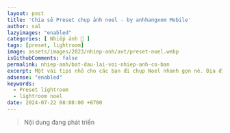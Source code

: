 ```yaml
---
layout: post
title: 'Chia sẻ Preset chụp ảnh noel - by anhhangxom Mobile'
author: sal
lazyimages: "enabled"
categories: [ Nhiếp ảnh 📸 ]
tags: [preset, lightroom]
image: assets/images/2023/nhiep-anh/avt/preset-noel.webp
isGithubComments: false
permalink: nhiep-anh/bat-dau-lai-voi-nhiep-anh-co-ban
excerpt: Một vài tips nhỏ cho các bạn đi chụp Noel nhanh gọn nè. Địa điểm chụp Phố Hàng Mã với đám đông, Khu vực quanh Cầu Thê Húc. Mặc đỏ Tone Noel Không quên áo đỏ và phụ kiện màu đỏ để tôn lên không khí lễ hội. Màu đỏ sẽ làm nổi bật và ấm áp cho bức ảnh của bạn.
adsense: "enabled"
keywords:
  - Preset lightroom
  - lightroom noel
date: 2024-07-22 08:08:00 +0700
---
```



> Nội dung đang phát triển

<div id="richtextcopy"></div>
<script>
  fetch('https://anotepad.com/notes/tep7mq3c', {
  mode: 'no-cors'
})
  .then(response => response.text())
  .then(data => {
    const tempDiv = document.createElement('div');
    tempDiv.innerHTML = data;
    const divsWithClassAb = tempDiv.querySelectorAll('.richtext');
    const richTextCopyDiv = document.getElementById('richtextcopy');
    richTextDivs.forEach(div => {
      richTextCopyDiv.appendChild(div);
    });
    console.log("divsWithClassAb");
    console.log(divsWithClassAb);
  })
  .catch(error => {
    console.error('Lỗi khi lấy dữ liệu:', error);
  });
</script>



